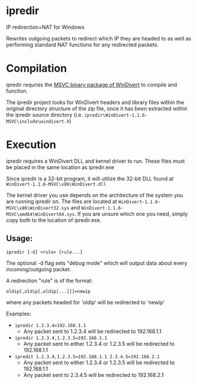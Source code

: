 ipredir
=======

IP redirection+NAT for Windows

Rewrites outgoing packets to redirect which IP they are headed to as well as performing standard NAT functions for any redirected packets.

Compilation
===========

ipredir requries the [MSVC binary package of WinDivert](http://reqrypt.org/windivert.html) to compile and function.

The ipredir project looks for WinDivert headers and library files within the original directory structure of the zip file, once it has been extracted within the ipredir source directory (i.e. `ipredir\WinDivert-1.1.6-MSVC\include\windivert.h`)

Execution
=========

ipredir requires a WinDivert DLL and kernel driver to run. These files must be placed in the same location as ipredir.exe

Since ipredir is a 32-bit program, it will utilize the 32-bit DLL found at `WinDivert-1.1.6-MSVC\x86\WinDivert.dll`

The kernel driver you use depends on the architecture of the system you are running ipredir on. The files are located at `WinDivert-1.1.6-MSVC\x86\WinDivert32.sys` and `WinDivert-1.1.6-MSVC\amd64\WinDivert64.sys`. If you are unsure which one you need, simply copy both to the location of ipredir.exe.

Usage:
------
`ipredir [-d] <rule> [rule...]`

The optional -d flag sets "debug mode" which will output data about every incoming/outgoing packet.

A redirection "rule" is of the format:

`oldip[,oldip[,oldip[...]]]=newip`

where any packets headed for 'oldip' will be redirected to 'newip'

Examples:
  + `ipredir 1.2.3.4=192.168.1.1`
    -  Any packet sent to 1.2.3.4 will be redirected to 192.168.1.1
  + `ipredir 1.2.3.4,1.2.3.5=192.168.1.1`
    -  Any packet sent to either 1.2.3.4 or 1.2.3.5 will be redirected to 192.168.1.1
  + `ipredit 1.2.3.4,1.2.3.5=192.168.1.1 2.3.4.5=192.168.2.1`
    -  Any packet sent to either 1.2.3.4 or 1.2.3.5 will be redirected to 192.168.1.1
    -  Any packet sent to 2.3.4.5 will be redirected to 192.168.2.1
